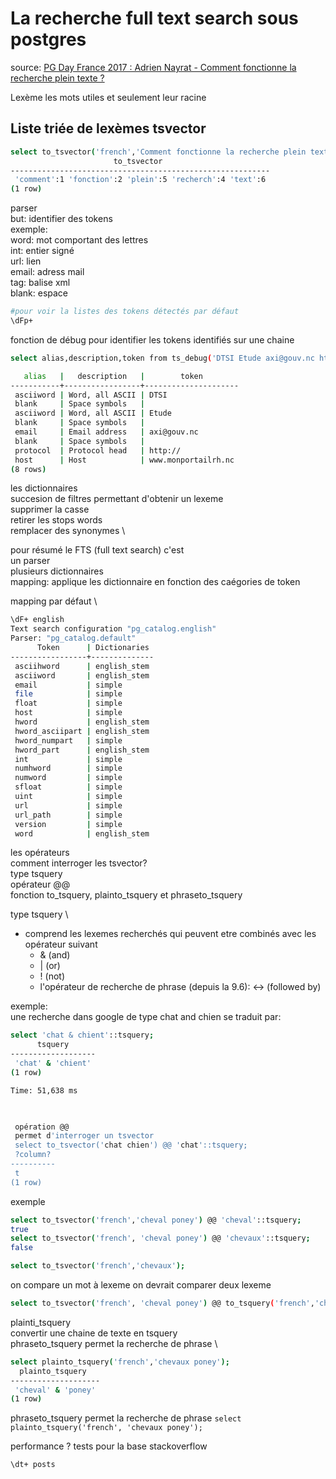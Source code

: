 # La recherche full text search sous postgres

source: [PG Day France 2017 : Adrien Nayrat - Comment fonctionne la recherche plein texte ?](https://www.youtube.com/watch?v=9S5dBqMbw8A&t=1326s)

Lexème les mots utiles et seulement leur racine

## Liste triée de lexèmes tsvector

```bash
select to_tsvector('french','Comment fonctionne la recherche plein texte');
                       to_tsvector                        
----------------------------------------------------------
 'comment':1 'fonction':2 'plein':5 'recherch':4 'text':6
(1 row)
```

parser \
but: identifier des tokens \
exemple: \
word: mot comportant des lettres \
int: entier signé \
url: lien \
email: adress mail \
tag: balise xml \
blank: espace

```bash
#pour voir la listes des tokens détectés par défaut
\dFp+
```

fonction de débug pour identifier les tokens identifiés sur une chaine

```bash
select alias,description,token from ts_debug('DTSI Etude axi@gouv.nc http://www.monportailrh.nc');

   alias   |   description   |        token        
-----------+-----------------+---------------------
 asciiword | Word, all ASCII | DTSI
 blank     | Space symbols   |  
 asciiword | Word, all ASCII | Etude
 blank     | Space symbols   |  
 email     | Email address   | axi@gouv.nc
 blank     | Space symbols   |  
 protocol  | Protocol head   | http://
 host      | Host            | www.monportailrh.nc
(8 rows)
```

les dictionnaires  \
succesion de filtres permettant d'obtenir un lexeme \
supprimer la casse \
retirer les stops words \
remplacer des synonymes \

pour résumé le FTS (full text search) c'est \
un parser \
plusieurs dictionnaires \
mapping: applique les dictionnaire en fonction des caégories de token

mapping par défaut \

```bash
\dF+ english
Text search configuration "pg_catalog.english"
Parser: "pg_catalog.default"
      Token      | Dictionaries 
-----------------+--------------
 asciihword      | english_stem
 asciiword       | english_stem
 email           | simple
 file            | simple
 float           | simple
 host            | simple
 hword           | english_stem
 hword_asciipart | english_stem
 hword_numpart   | simple
 hword_part      | english_stem
 int             | simple
 numhword        | simple
 numword         | simple
 sfloat          | simple
 uint            | simple
 url             | simple
 url_path        | simple
 version         | simple
 word            | english_stem
```

les opérateurs \
comment interroger les tsvector? \
type tsquery \
opérateur @@ \
fonction to_tsquery, plainto_tsquery et phraseto_tsquery

type tsquery \

- comprend les lexemes recherchés qui peuvent etre combinés avec les opérateur suivant
  - & (and)
  - | (or)
  - ! (not)
  - l'opérateur de recherche de phrase (depuis la 9.6): <-> (followed by)

exemple: \
une recherche dans google de type chat and chien se traduit par:

```bash
select 'chat & chient'::tsquery;
      tsquery      
-------------------
 'chat' & 'chient'
(1 row)

Time: 51,638 ms

 

 opération @@
 permet d'interroger un tsvector
 select to_tsvector('chat chien') @@ 'chat'::tsquery;
 ?column? 
----------
 t
(1 row)
```

exemple

```bash
select to_tsvector('french','cheval poney') @@ 'cheval'::tsquery;
true
select to_tsvector('french', 'cheval poney') @@ 'chevaux'::tsquery;
false

select to_tsvector('french','chevaux');
```

on compare un mot à lexeme
on devrait comparer deux lexeme

```bash
select to_tsvector('french', 'cheval poney') @@ to_tsquery('french','chevaux');
```

plainti_tsquery \
convertir une chaine de texte en tsquery \
phraseto_tsquery permet la recherche de phrase \

```bash
select plainto_tsquery('french','chevaux poney');
  plainto_tsquery   
--------------------
 'cheval' & 'poney'
(1 row)
```

phraseto_tsquery permet la recherche de phrase
`select plainto_tsquery('french', 'chevaux poney');`

performance ?
tests pour la base stackoverflow

```bash
\dt+ posts
```
